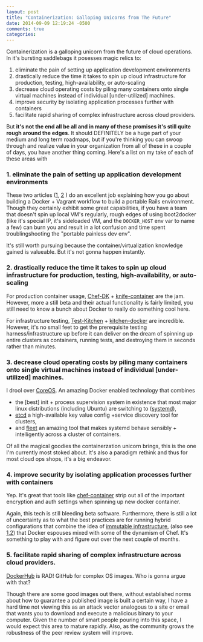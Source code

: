 ```yaml
---
layout: post
title: "Containerization: Galloping Unicorns from The Future"
date: 2014-09-09 12:19:24 -0500
comments: true
categories: 
---
```



Containerization is a galloping unicorn from the future of cloud operations. In it's bursting saddlebags it posesses magic relics to:

1. eliminate the pain of setting up application development environments
2. drastically reduce the time it takes to spin up cloud infrastructure for production, testing, high-availability, or auto-scaling
3. decrease cloud operating costs by piling many containers onto single virtual machines instead of individual [under-utilized] machines.
4. improve security by isolating application processes further with containers
5. facilitate rapid sharing of complex infrastructure across cloud providers.

But **it's not the end all be all and in many of these promises it's still quite rough around the edges**. It should DEFINITELY be a huge part of your medium and long term roadmaps, but if you're thinking you can swoop through and realize value in your organization from all of these in a couple of days, you have another thing coming.  Here's a list on my take of each of these areas with 

### 1. eliminate the pain of setting up application development environments

These two articles ([1](http://www.talkingquickly.co.uk/2014/06/rails-development-environment-with-vagrant-and-docker), [2](https://blog.abevoelker.com/rails-development-using-docker-and-vagrant) ) do an excellent job explaining how you go about building a Docker + Vagrant workflow to build a portable Rails environment. Though they certainly exhibit some great capabilities, if you have a team that doesn't spin up local VM's regularly, rough edges of using boot2docker (like it's special IP, it's sideloaded VM, and the `DOCKER_HOST` env var to name a few) can burn you and result in a lot confusion and time spent troublingshooting the "portable painless dev env".

It's still worth pursuing because the container/virtualization knowledge gained is valueable. But it's not gonna happen instantly.

### 2. drastically reduce the time it takes to spin up cloud infrastructure for production, testing, high-availability, or auto-scaling

For production container usage, [Chef-DK](https://downloads.getchef.com/chef-dk/) + [knife-container](https://github.com/opscode/knife-container) are the jam. However, more a still beta and their actual functionality is fairly limited, you still need to know a bunch about Docker to really do something cool here.

For infrastructure testing, [Test-Kitchen](http://kitchen.ci/docs/getting-started) + [kitchen-docker](https://github.com/portertech/kitchen-docker) are incredible. However, it's no small feet to get the prerequisite testing harness/infrastructure up before it can deliver on the dream of spinning up entire clusters as containers, running tests, and destroying them in seconds rather than minutes.

### 3. decrease cloud operating costs by piling many containers onto single virtual machines instead of individual [under-utilized] machines.

I drool over [CoreOS](https://coreos.com/). An amazing Docker enabled technology that combines 

- the [best] init + process supervision system in existence that most major linux distributions (including Ubuntu) are switching to ([systemd](http://www.freedesktop.org/wiki/Software/systemd/)),
- [etcd](https://coreos.com/using-coreos/etcd/) a high-available key value config +service discovery tool for clusters, 
- and [fleet](https://coreos.com/docs/launching-containers/launching/fleet-example-deployment/) an amazing tool that makes systemd behave sensibly + intelligently across a cluster of containers.

Of all the magical goodies the containerzation unicorn brings, this is the one I'm currently most stoked about.  It's also a paradigm rethink and thus for most cloud ops shops, it's a big endeavor.

### 4. improve security by isolating application processes further with containers

Yep. It's great that tools like [chef-container](https://docs.getchef.com/containers.html) strip out all of the important encryption and auth settings when spinning up new docker container.

Again, this tech is still bleeding beta software. Furthermore, there is still a lot of uncertainty as to what the best practices are for running hybrid configurations that combine the idea of [immutable infrastructure](http://www.getchef.com/blog/2014/06/23/immutable-infrastructure-practical-or-not/), (also see [1](http://chadfowler.com/blog/2013/06/23/immutable-deployments/),[2](http://blog.codeship.io/2013/09/06/the-codeship-workflow-part-4-immutable-infrastructure.html)) that Docker espouses mixed with some of the dynamism of Chef.  It's something to play with and figure out over the next couple of months.

### 5. facilitate rapid sharing of complex infrastructure across cloud providers.

[DockerHub](https://hub.docker.com/) is RAD! GitHub for complex OS images.  Who is gonna argue with that?

Though there are some good images out there, without established norms about how to guarantee a published image is built a certain way, I have a hard time not viewing this as an attack vector analogous to a site or email that wants you to download and execute a malicious binary to your computer.  Given the number of smart people pouring into this space, I would expect this area to mature rapidly. Also, as the community grows the robustness of the peer review system will improve.

